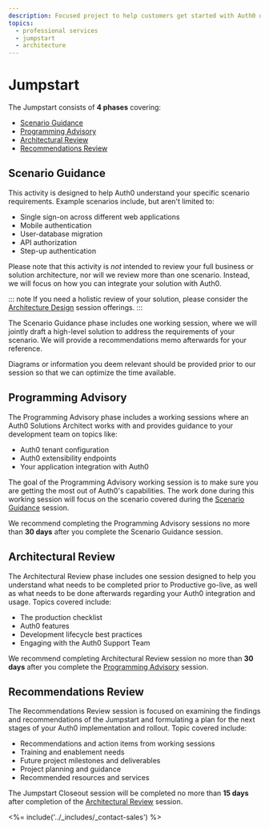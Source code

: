 ```yaml
---
description: Focused project to help customers get started with Auth0 during their first year.
topics:
  - professional services
  - jumpstart
  - architecture
---
```


# Jumpstart

The Jumpstart consists of **4 phases** covering:

* [Scenario Guidance](#scenario-guidance)
* [Programming Advisory](#programming-advisory)
* [Architectural Review](#architectural-review)
* [Recommendations Review](#recommendations-review)

## Scenario Guidance

This activity is designed to help Auth0 understand your specific scenario requirements. Example scenarios include, but aren't limited to:

* Single sign-on across different web applications
* Mobile authentication
* User-database migration
* API authorization
* Step-up authentication

Please note that this activity is *not* intended to review your full business or solution architecture, nor will we review more than one scenario. Instead, we will focus on how you can integrate your solution with Auth0.

::: note
If you need a holistic review of your solution, please consider the [Architecture Design](/services/architectural-design) session offerings.
:::

The Scenario Guidance phase includes one working session, where we will jointly draft a high-level solution to address the requirements of your scenario. We will provide a recommendations memo afterwards for your reference.

Diagrams or information you deem relevant should be provided prior to our session so that we can optimize the time available.

## Programming Advisory

The Programming Advisory phase includes a working sessions where an Auth0 Solutions Architect works with and provides guidance to your development team on topics like:

* Auth0 tenant configuration
* Auth0 extensibility endpoints
* Your application integration with Auth0

The goal of the Programming Advisory working session is to make sure you are getting the most out of Auth0's capabilities. The work done during this working session will focus on the scenario covered during the [Scenario Guidance](#scenario-guidance) session.

We recommend completing the Programming Advisory sessions no more than **30 days** after you complete the Scenario Guidance session.

## Architectural Review

The Architectural Review phase includes one session designed to help you understand what needs to be completed prior to Productive go-live, as well as what needs to be done afterwards regarding your Auth0 integration and usage. Topics covered include:

* The production checklist
* Auth0 features 
* Development lifecycle best practices
* Engaging with the Auth0 Support Team

We recommend completing Architectural Review session no more than **30 days** after you complete the [Programming Advisory](#programming-advisory) session.
 
## Recommendations Review

The Recommendations Review session is focused on examining the findings and recommendations of the Jumpstart and formulating a plan for the next stages of your Auth0 implementation and rollout. Topic covered include:

* Recommendations and action items from working sessions
* Training and enablement needs
* Future project milestones and deliverables
* Project planning and guidance
* Recommended resources and services

The Jumpstart Closeout session will be completed no more than **15 days** after completion of the [Architectural Review](#architectural-review) session.

<%= include('../_includes/_contact-sales') %>
